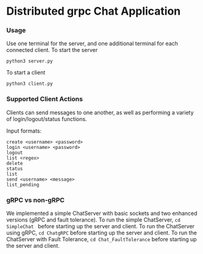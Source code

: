 # Distributed grpc Chat Application


### Usage
Use one terminal for the server, and one additional terminal for each connected client.
To start the server

```
python3 server.py
```
To start a client
```
python3 client.py
```
### Supported Client Actions
Clients can send messages to one another, as well as performing a variety of login/logout/status functions.

Input formats:
```
create <username> <password>
login <username> <password>
logout
list <regex>
delete
status
list
send <username> <message>
list_pending
```

### gRPC vs non-gRPC
We implemented a simple ChatServer with basic sockets and two enhanced versions (gRPC and fault tolerance). To run the simple ChatServer, ``cd SimpleChat `` before starting up the server and client. 
To run the ChatServer using gRPC, ``cd ChatgRPC`` before starting up the server and client.
To run the ChatServer with Fault Tolerance, ``cd Chat_FaultTolerance`` before starting up the server and client.
